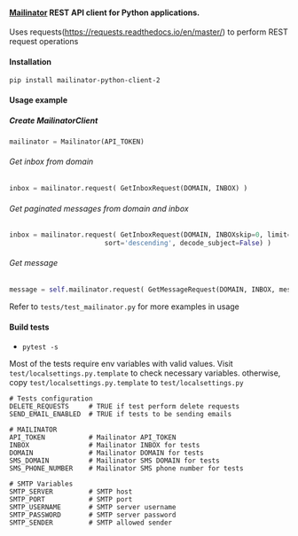 #### [Mailinator](https://www.mailinator.com/) REST API client for Python applications. 

Uses requests(https://requests.readthedocs.io/en/master/) to perform REST request operations

#### Installation

```
pip install mailinator-python-client-2
```

#### Usage example

##### Create MailinatorClient

```python
mailinator = Mailinator(API_TOKEN)
```

###### Get inbox from domain

```python
inbox = mailinator.request( GetInboxRequest(DOMAIN, INBOX) )
```

###### Get paginated messages from domain and inbox

```python
inbox = mailinator.request( GetInboxRequest(DOMAIN, INBOXskip=0, limit=50, \
                        sort='descending', decode_subject=False) )       
```
###### Get message
             
```python                                
message = self.mailinator.request( GetMessageRequest(DOMAIN, INBOX, message_id) )
```

Refer to `tests/test_mailinator.py` for more examples in usage

#### Build tests

* `pytest -s`


Most of the tests require env variables with valid values. Visit `test/localsettings.py.template` to check necessary variables. otherwise, copy `test/localsettings.py.template` to `test/localsettings.py`

```
# Tests configuration
DELETE_REQUESTS     # TRUE if test perform delete requests
SEND_EMAIL_ENABLED  # TRUE if tests to be sending emails

# MAILINATOR
API_TOKEN           # Mailinator API_TOKEN
INBOX               # Mailinator INBOX for tests
DOMAIN              # Mailinator DOMAIN for tests
SMS_DOMAIN          # Mailinator SMS DOMAIN for tests
SMS_PHONE_NUMBER    # Mailinator SMS phone number for tests

# SMTP Variables
SMTP_SERVER         # SMTP host
SMTP_PORT           # SMTP port
SMTP_USERNAME       # SMTP server username
SMTP_PASSWORD       # SMTP server password
SMTP_SENDER         # SMTP allowed sender
```


